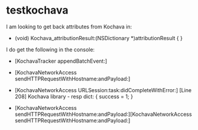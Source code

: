 # testkochava

I am looking to get back attributes from Kochava in:

- (void) Kochava_attributionResult:(NSDictionary *)attributionResult
{
}

I do get the following in the console:

- [KochavaTracker appendBatchEvent:] 

- [KochavaNetworkAccess sendHTTPRequestWithHostname:andPayload:]

- [KochavaNetworkAccess URLSession:task:didCompleteWithError:] [Line 208] Kochava library - resp dict: {
    success = 1;
}

- [KochavaNetworkAccess sendHTTPRequestWithHostname:andPayload:][KochavaNetworkAccess sendHTTPRequestWithHostname:andPayload:]
